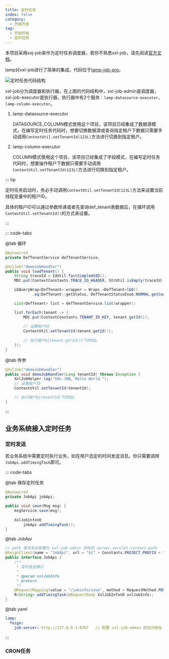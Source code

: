 ```yaml
---
title: 定时任务
index: false
category:
  - 开始开发
tag:
  - 开始开发
  - 定时任务
---
```


本项目采用xxj-job来作为定时任务调度器，若你不熟悉xxl-job，请先阅读[官方文档](https://www.xuxueli.com/xxl-job/)。

lamp对xxl-job进行了简单的集成，代码位于[lamp-job-pro](http://git.tangyh.top/zuihou/lamp-job-pro)。

![定时任务代码结构](/images/development/lamp-job.png)

xxl-job分为调度器和执行器，在上图的代码结构中，xxl-job-admin是调度器，xxl-job-executor是执行器，执行器中有2个服务：`lamp-datasource-executor`、`lamp-column-executor`。

1. lamp-datasource-executor

   DATASOURCE_COLUMN模式使用这个项目，该项目已经集成了数据源模式，在编写定时任务代码时，想要切换数据源或查询指定租户下数据只需要手动调用`ContextUtil.setTenantId(123L)`方法进行切换到指定租户。

2. lamp-column-executor

   COLUMN模式使用这个项目，该项目已经集成了字段模式，在编写定时任务代码时，想要操作租户下数据只需要手动调用`ContextUtil.setTenantId(123L)`方法进行切换到指定租户。



::: tip

定时任务启动时，务必手动调用`ContextUtil.setTenantId(123L)`方法来设置当前线程变量中的租户ID。

具体的租户ID可以通过参数传递或者先查询def_tenant表数据后，在循环调用`ContextUtil.setTenantId()`的方式来设置。

:::

::: code-tabs

@tab 循环

```java
@Autowired
private DefTenantService defTenantService;

@XxlJob("demoJobHandler")
public void loadTenant() {
    String traceId = IdUtil.fastSimpleUUID();
    MDC.put(ContextConstants.TRACE_ID_HEADER, StrUtil.isEmpty(traceId) ? StrUtil.EMPTY : traceId);

    LbQueryWrap<DefTenant> wrapper = Wraps.<DefTenant>lbQ()
            .eq(DefTenant::getStatus, DefTenantStatusEnum.NORMAL.getCode());

    List<DefTenant> list = defTenantService.list(wrapper);

    list.forEach(tenant -> {
        MDC.put(ContextConstants.TENANT_ID_KEY, tenant.getId());
      	
      	// 设置租户ID
      	ContextUtil.setTenantId(tenant.getId());
        
      	// 执行租户${tenant.getId()}下的SQL
    });
}
```

@tab 传参

```java
@XxlJob("demoJobHandler")
public void demoJobHandler(Long tenantId) throws Exception {
    XxlJobHelper.log("XXL-JOB, Hello World.");
    // 设置租户ID
    ContextUtil.setTenantId(tenantId);

    // 执行租户${tenantId}下的SQL
}
```

:::



## 业务系统接入定时任务

### 定时发送

若业务系统中需要定时执行业务，如在用户选定的时间发送消息。你只需要调用`JobApi.addTimingTask`即可。

::: code-tabs

@tab 保存定时任务

```java
@Autowired
private JobApi jobApi;

public void save(Msg msg) {
  	msgService.save(msg);
  
  	XxlJobInfoVO
		jobApi.addTimingTask();  	
}
```

@tab JobApi

```java
// path 属性务必配置为 xxl-job-admin 项目的 server.servlet.context-path
@FeignClient(name = "JobApi", url = "${" + Constants.PROJECT_PREFIX + ".feign.job-server:http://127.0.0.1:8767}", path = "/xxl-job-admin")
public interface JobApi {
    /**
     * 定时发送接口
     *
     * @param xxlJobInfo
     * @return
     */
    @RequestMapping(value = "/jobinfo/save", method = RequestMethod.POST)
    R<String> addTimingTask(@RequestBody XxlJobInfoVO xxlJobInfo);
}
```

@tab yaml

```yaml
lamp: 
  feign:
    job-server: http://127.0.0.1:8767   // 配置 xxl-job-admin 的访问地址
```

:::

### CRON任务